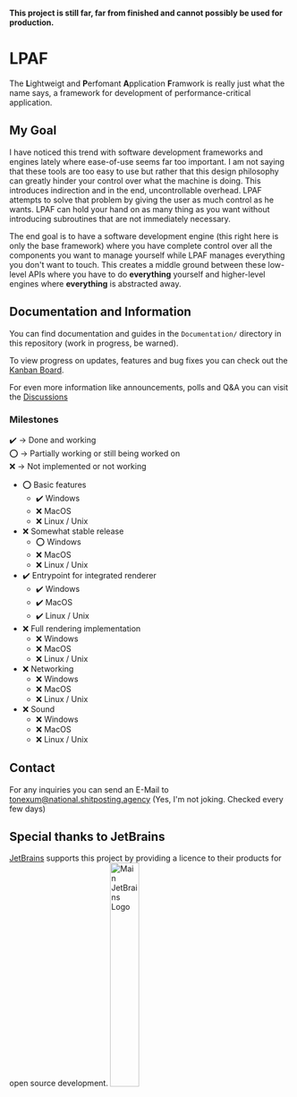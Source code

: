 **This project is still far, far from finished and cannot possibly be used for production.**

# LPAF
The **L**ightweigt and **P**erfomant **A**pplication **F**ramwork is really just what the name says, a framework for 
development of performance-critical application.

## My Goal
I have noticed this trend with software development frameworks and engines lately where ease-of-use seems far too 
important. I am not saying that these tools are too easy to use but rather that this design philosophy can greatly 
hinder your control over what the machine is doing. This introduces indirection and in the end, uncontrollable overhead. 
LPAF attempts to solve that problem by giving the user as much control as he wants. LPAF can hold your hand on as many 
thing as you want without introducing subroutines that are not immediately necessary. 

The end goal is to have a software development engine (this right here is only the base framework) where you have 
complete control over all the components you want to manage yourself while LPAF manages everything you don't want to 
touch. This creates a middle ground between these low-level APIs where you have to do **everything** yourself and 
higher-level engines where **everything** is abstracted away.

## Documentation and Information
You can find documentation and guides in the `Documentation/` directory in this repository (work in progress, be warned).

To view progress on updates, features and bug fixes you can check out the [Kanban Board](https://github.com/users/ToneXum/projects/1).

For even more information like announcements, polls and Q&A you can visit the [Discussions](https://github.com/ToneXum/LPAF/discussions)

### Milestones
✔️ -> Done and working<br>
⭕️ -> Partially working or still being worked on<br>
❌ -> Not implemented or not working<br>

- ⭕️ Basic features
  - ✔️ Windows  
  - ❌ MacOS
  - ❌ Linux / Unix
- ❌ Somewhat stable release
  - ⭕️ Windows
  - ❌ MacOS
  - ❌ Linux / Unix
- ✔️ Entrypoint for integrated renderer
  - ✔️ Windows
  - ✔️ MacOS
  - ✔️ Linux / Unix
- ❌ Full rendering implementation
  - ❌ Windows
  - ❌ MacOS
  - ❌ Linux / Unix
- ❌ Networking
  - ❌ Windows
  - ❌ MacOS
  - ❌ Linux / Unix
- ❌ Sound
  - ❌ Windows
  - ❌ MacOS
  - ❌ Linux / Unix 

## Contact
For any inquiries you can send an E-Mail to tonexum@national.shitposting.agency (Yes, I'm not joking. Checked every few 
days)

## Special thanks to JetBrains
[JetBrains](https://jb.gg/) supports this project by providing a licence to their products for open source development.
<img style="width: 32%; height 32%;" src="https://resources.jetbrains.com/storage/products/company/brand/logos/jb_beam.png" alt="Main JetBrains Logo">
